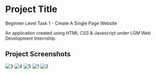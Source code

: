 # Project Title

Beginner Level Task 1 - Create A Single Page Website

An application created using HTML CSS & Javascript under LGM Web Development Internship.

## Project Screenshots

![3](https://user-images.githubusercontent.com/61627365/151662645-f9cde5a8-3387-4835-96b9-a7c40ddc585f.png)
![4](https://user-images.githubusercontent.com/61627365/151662648-6f8f380d-1178-41b9-a858-6ceda8a3dad2.png)
![5](https://user-images.githubusercontent.com/61627365/151662650-2587ae12-4d2e-4c36-9227-04bc55547dc8.png)
![1](https://user-images.githubusercontent.com/61627365/151662651-e23cd271-2012-44e0-a840-363a3890f64f.png)
![2](https://user-images.githubusercontent.com/61627365/151662652-a4e424d6-7664-4887-8b38-0b1ed272b668.png)

